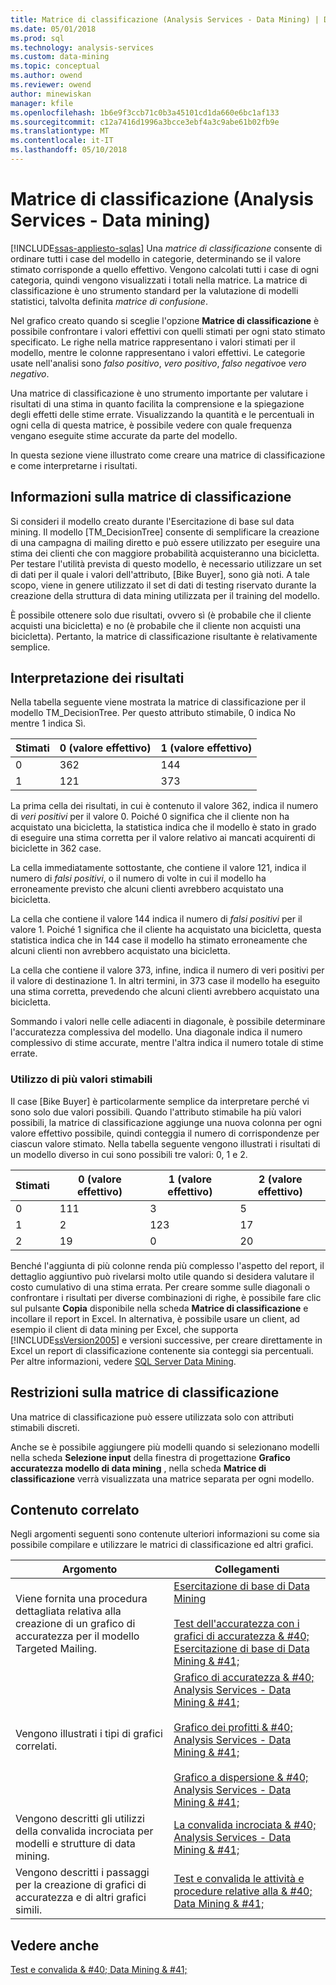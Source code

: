 ```yaml
---
title: Matrice di classificazione (Analysis Services - Data Mining) | Documenti Microsoft
ms.date: 05/01/2018
ms.prod: sql
ms.technology: analysis-services
ms.custom: data-mining
ms.topic: conceptual
ms.author: owend
ms.reviewer: owend
author: minewiskan
manager: kfile
ms.openlocfilehash: 1b6e9f3ccb71c0b3a45101cd1da660e6bc1af133
ms.sourcegitcommit: c12a7416d1996a3bcce3ebf4a3c9abe61b02fb9e
ms.translationtype: MT
ms.contentlocale: it-IT
ms.lasthandoff: 05/10/2018
---
```

# <a name="classification-matrix-analysis-services---data-mining"></a>Matrice di classificazione (Analysis Services - Data mining)
[!INCLUDE[ssas-appliesto-sqlas](../../includes/ssas-appliesto-sqlas.md)]
  Una *matrice di classificazione* consente di ordinare tutti i case del modello in categorie, determinando se il valore stimato corrisponde a quello effettivo. Vengono calcolati tutti i case di ogni categoria, quindi vengono visualizzati i totali nella matrice. La matrice di classificazione è uno strumento standard per la valutazione di modelli statistici, talvolta definita *matrice di confusione*.  
  
 Nel grafico creato quando si sceglie l'opzione **Matrice di classificazione** è possibile confrontare i valori effettivi con quelli stimati per ogni stato stimato specificato. Le righe nella matrice rappresentano i valori stimati per il modello, mentre le colonne rappresentano i valori effettivi. Le categorie usate nell'analisi sono *falso positivo*, *vero positivo*, *falso negativo*e *vero negativo*.  
  
 Una matrice di classificazione è uno strumento importante per valutare i risultati di una stima in quanto facilita la comprensione e la spiegazione degli effetti delle stime errate. Visualizzando la quantità e le percentuali in ogni cella di questa matrice, è possibile vedere con quale frequenza vengano eseguite stime accurate da parte del modello.  
  
 In questa sezione viene illustrato come creare una matrice di classificazione e come interpretarne i risultati.  
  
## <a name="understanding-the-classification-matrix"></a>Informazioni sulla matrice di classificazione  
 Si consideri il modello creato durante l'Esercitazione di base sul data mining. Il modello [TM_DecisionTree] consente di semplificare la creazione di una campagna di mailing diretto e può essere utilizzato per eseguire una stima dei clienti che con maggiore probabilità acquisteranno una bicicletta. Per testare l'utilità prevista di questo modello, è necessario utilizzare un set di dati per il quale i valori dell'attributo, [Bike Buyer], sono già noti. A tale scopo, viene in genere utilizzato il set di dati di testing riservato durante la creazione della struttura di data mining utilizzata per il training del modello.  
  
 È possibile ottenere solo due risultati, ovvero sì (è probabile che il cliente acquisti una bicicletta) e no (è probabile che il cliente non acquisti una bicicletta). Pertanto, la matrice di classificazione risultante è relativamente semplice.  
  
## <a name="interpreting-the-results"></a>Interpretazione dei risultati  
 Nella tabella seguente viene mostrata la matrice di classificazione per il modello TM_DecisionTree. Per questo attributo stimabile, 0 indica No mentre 1 indica Sì.  
  
|Stimati|0 (valore effettivo)|1 (valore effettivo)|  
|---------------|------------------|------------------|  
|0|362|144|  
|1|121|373|  
  
 La prima cella dei risultati, in cui è contenuto il valore 362, indica il numero di *veri positivi* per il valore 0. Poiché 0 significa che il cliente non ha acquistato una bicicletta, la statistica indica che il modello è stato in grado di eseguire una stima corretta per il valore relativo ai mancati acquirenti di biciclette in 362 case.  
  
 La cella immediatamente sottostante, che contiene il valore 121, indica il numero di *falsi positivi*, o il numero di volte in cui il modello ha erroneamente previsto che alcuni clienti avrebbero acquistato una bicicletta.  
  
 La cella che contiene il valore 144 indica il numero di *falsi positivi* per il valore 1. Poiché 1 significa che il cliente ha acquistato una bicicletta, questa statistica indica che in 144 case il modello ha stimato erroneamente che alcuni clienti non avrebbero acquistato una bicicletta.  
  
 La cella che contiene il valore 373, infine, indica il numero di veri positivi per il valore di destinazione 1. In altri termini, in 373 case il modello ha eseguito una stima corretta, prevedendo che alcuni clienti avrebbero acquistato una bicicletta.  
  
 Sommando i valori nelle celle adiacenti in diagonale, è possibile determinare l'accuratezza complessiva del modello. Una diagonale indica il numero complessivo di stime accurate, mentre l'altra indica il numero totale di stime errate.  
  
### <a name="using-multiple-predictable-values"></a>Utilizzo di più valori stimabili  
 Il case [Bike Buyer] è particolarmente semplice da interpretare perché vi sono solo due valori possibili. Quando l'attributo stimabile ha più valori possibili, la matrice di classificazione aggiunge una nuova colonna per ogni valore effettivo possibile, quindi conteggia il numero di corrispondenze per ciascun valore stimato. Nella tabella seguente vengono illustrati i risultati di un modello diverso in cui sono possibili tre valori: 0, 1 e 2.  
  
|Stimati|0 (valore effettivo)|1 (valore effettivo)|2 (valore effettivo)|  
|---------------|------------------|------------------|------------------|  
|0|111|3|5|  
|1|2|123|17|  
|2|19|0|20|  
  
 Benché l'aggiunta di più colonne renda più complesso l'aspetto del report, il dettaglio aggiuntivo può rivelarsi molto utile quando si desidera valutare il costo cumulativo di una stima errata. Per creare somme sulle diagonali o confrontare i risultati per diverse combinazioni di righe, è possibile fare clic sul pulsante **Copia** disponibile nella scheda **Matrice di classificazione** e incollare il report in Excel. In alternativa, è possibile usare un client, ad esempio il client di data mining per Excel, che supporta [!INCLUDE[ssVersion2005](../../includes/ssversion2005-md.md)] e versioni successive, per creare direttamente in Excel un report di classificazione contenente sia conteggi sia percentuali. Per altre informazioni, vedere [SQL Server Data Mining](http://go.microsoft.com/fwlink/?LinkID=77733).  
  
## <a name="restrictions-on-the-classification-matrix"></a>Restrizioni sulla matrice di classificazione  
 Una matrice di classificazione può essere utilizzata solo con attributi stimabili discreti.  
  
 Anche se è possibile aggiungere più modelli quando si selezionano modelli nella scheda **Selezione input** della finestra di progettazione **Grafico accuratezza modello di data mining** , nella scheda **Matrice di classificazione** verrà visualizzata una matrice separata per ogni modello.  
  
## <a name="related-content"></a>Contenuto correlato  
 Negli argomenti seguenti sono contenute ulteriori informazioni su come sia possibile compilare e utilizzare le matrici di classificazione ed altri grafici.  
  
|Argomento|Collegamenti|  
|------------|-----------|  
|Viene fornita una procedura dettagliata relativa alla creazione di un grafico di accuratezza per il modello Targeted Mailing.|[Esercitazione di base di Data Mining](http://msdn.microsoft.com/library/6602edb6-d160-43fb-83c8-9df5dddfeb9c)<br /><br /> [Test dell'accuratezza con i grafici di accuratezza & #40; Esercitazione di base di Data Mining & #41;](http://msdn.microsoft.com/library/822d414b-4a39-473f-80c3-53476e30655a)|  
|Vengono illustrati i tipi di grafici correlati.|[Grafico di accuratezza & #40; Analysis Services - Data Mining & #41;](../../analysis-services/data-mining/lift-chart-analysis-services-data-mining.md)<br /><br /> [Grafico dei profitti & #40; Analysis Services - Data Mining & #41;](../../analysis-services/data-mining/profit-chart-analysis-services-data-mining.md)<br /><br /> [Grafico a dispersione & #40; Analysis Services - Data Mining & #41;](../../analysis-services/data-mining/scatter-plot-analysis-services-data-mining.md)|  
|Vengono descritti gli utilizzi della convalida incrociata per modelli e strutture di data mining.|[La convalida incrociata & #40; Analysis Services - Data Mining & #41;](../../analysis-services/data-mining/cross-validation-analysis-services-data-mining.md)|  
|Vengono descritti i passaggi per la creazione di grafici di accuratezza e di altri grafici simili.|[Test e convalida le attività e procedure relative alla & #40; Data Mining & #41;](../../analysis-services/data-mining/testing-and-validation-tasks-and-how-tos-data-mining.md)|  
  
## <a name="see-also"></a>Vedere anche  
 [Test e convalida & #40; Data Mining & #41;](../../analysis-services/data-mining/testing-and-validation-data-mining.md)  
  
  
